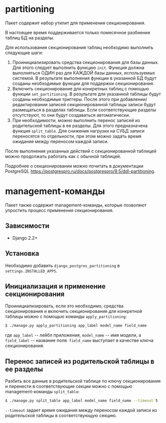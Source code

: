partitioning
============

Пакет содержит набор утилит для применения секционирования.

В настоящее время поддерживается только помесячное разбиение таблиц БД на
разделы.

Для использования секционирования таблиц необходимо выполнить следующие
шаги:

1. Проинициализировать средства секционирования для базы данных. Для
   этого следует выполнить функцию ``init``. Функция должна выполняться
   ОДИН раз для КАЖДОЙ базы данных, используемых системой. В результате
   выполнения функции в указанной БД будут созданы необходимые функции
   для поддержки секционирования.
2. Включить секционирование для конкретных таблиц с помощью функции
   ``set_partitioning``. В результате для указанной таблицы будут созданы
   необходимые триггеры. После этого при добавлении/редактировании записей
   секционированной таблицы записи будут размещаться в разделах таблицы.
   Если соответствующие разделы отсутствуют, то они будут создаваться
   автоматически.
3. При необходимости, можно выполнить перенос записей из родительской таблицы в
   ее разделы. Для этого предназначена функция ``split_table``. Для снижения
   нагрузки на СУБД записи переносятся по отдельности, при этом можно задать
   время ожидания между переносом каждой записи.

После выполнения указанных действий с секционированной таблицей можно
продолжать работать как с обычной таблицей.

Подробнее о секционировании можно почитать в документации PostgreSQL
https://postgrespro.ru/docs/postgrespro/9.5/ddl-partitioning.

management-команды
==================

Пакет также содержит management-команды, которые позволяют упростить процесс
применения секционирования.

Зависимости
-----------

* Django 2.2+

Установка
---------

Необходимо добавить ``django_postgres_partitioning`` в ``settings.INSTALLED_APPS``.

Инициализация и применение секционирования
------------------------------------------

Проинициализировать, если это необходимо, средства секционирования и включить
секционирования для конкретной таблицы можно с помощью команды ``apply_partitioning``:

```bash
$ ./manage.py apply_partitioning app_label model_name field_name
```

где ``app_label`` -- лейбл приложения, ``model_name`` -- имя модели, а ``field_label`` -- название поля.
``field_name`` выступает в качестве ключа секционирования.

Перенос записей из родительской таблицы в ее разделы
----------------------------------------------------

Разбить все данные в родительской таблице по ключу секционирования и перенести в соответствующие
секции можно с помощью management-команды ``split_table``:

```bash
$ ./manage.py split_table app_label model_name field_name --timeout 5
```

``--timeout`` задает время ожидания между переносом каждой записи из родительской таблицы
в соответствующую секцию.
